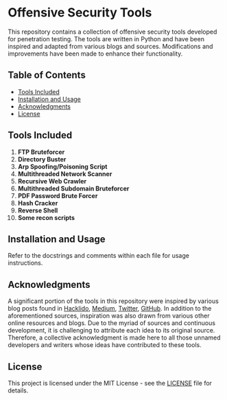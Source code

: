# Offensive Security Tools

This repository contains a collection of offensive security tools developed for penetration testing. The tools are written in Python and have been inspired and adapted from various blogs and sources. Modifications and improvements have been made to enhance their functionality.

## Table of Contents

- [Tools Included](#tools-included)
- [Installation and Usage](#installation-and-usage)
- [Acknowledgments](#acknowledgments)
- [License](#license)

## Tools Included

1. **FTP Bruteforcer**
2. **Directory Buster** 
3. **Arp Spoofing/Poisoning Script**
4. **Multithreaded Network Scanner**
5. **Recursive Web Crawler**
6. **Multithreaded Subdomain Bruteforcer**
7. **PDF Password Brute Forcer**
8. **Hash Cracker**
9. **Reverse Shell**
10. **Some recon scripts**

## Installation and Usage

Refer to the docstrings and comments within each file for usage instructions.

## Acknowledgments

A significant portion of the tools in this repository were inspired by various blog posts found in [Hacklido](https://hacklido.com/), [Medium](https://medium.com/), [Twitter](https://twitter.com/), [GitHub](https://github.com/). In addition to the aforementioned sources, inspiration was also drawn from various other online resources and blogs. Due to the myriad of sources and continuous development, it is challenging to attribute each idea to its original source. Therefore, a collective acknowledgment is made here to all those unnamed developers and writers whose ideas have contributed to these tools.

## License

This project is licensed under the MIT License - see the [LICENSE](LICENSE) file for details.

